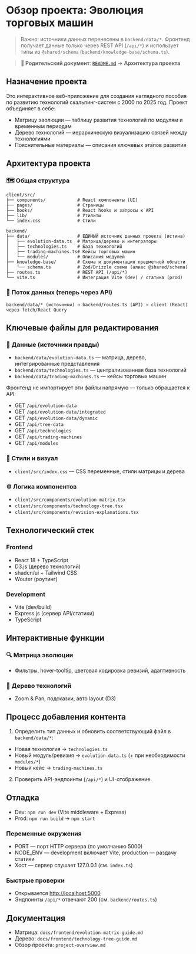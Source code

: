 # Обзор проекта: Эволюция торговых машин

> Важно: источники данных перенесены в `backend/data/*`. Фронтенд получает данные только через REST API (`/api/*`) и использует типы из `@shared/schema` (`backend/knowledge-base/schema.ts`).

> **📍 Родительский документ**: [`README.md`](../README.md) → **Архитектура проекта**

## Назначение проекта

Это интерактивное веб-приложение для создания наглядного пособия по развитию технологий скальпинг-систем с 2000 по 2025 год. Проект объединяет в себе:

- Матрицу эволюции — таблицу развития технологий по модулям и временным периодам
- Дерево технологий — иерархическую визуализацию связей между технологиями
- Пояснительные материалы — описания ключевых этапов развития

## Архитектура проекта

### 🗺️ Общая структура

```text
client/src/
├── components/            # React компоненты (UI)
├── pages/                 # Страницы
├── hooks/                 # React hooks и запросы к API
├── lib/                   # Утилиты
└── index.css              # Стили

backend/
├── data/                  # ЕДИНЫЙ источник данных проекта (истина)
│   ├── evolution-data.ts  # Матрица/дерево и интеграторы
│   ├── technologies.ts    # База технологий
│   ├── trading-machines.ts# Кейсы торговых машин
│   └── modules/           # Описания модулей
├── knowledge-base/        # Схема и документация предметной области
│   └── schema.ts          # Zod/Drizzle схема (алиас @shared/schema)
├── routes.ts              # REST API (/api/*)
└── vite.ts                # Интеграция Vite (dev) / статика (prod)
```

### 🔄 Поток данных (теперь через API)

```text
backend/data/* (источники) → backend/routes.ts (API) → client (React) через fetch/React Query
```

## Ключевые файлы для редактирования

### 🎯 Данные (источники правды)

- `backend/data/evolution-data.ts` — матрица, дерево, интегрированные представления
- `backend/data/technologies.ts` — централизованная база технологий
- `backend/data/trading-machines.ts` — кейсы торговых машин

Фронтенд не импортирует эти файлы напрямую — только обращается к API:

- GET `/api/evolution-data`
- GET `/api/evolution-data/integrated`
- GET `/api/evolution-data/dynamic`
- GET `/api/tree-data`
- GET `/api/technologies`
- GET `/api/trading-machines`
- GET `/api/modules`

### 🎨 Стили и визуал

- `client/src/index.css` — CSS переменные, стили матрицы и дерева

### ⚙️ Логика компонентов

- `client/src/components/evolution-matrix.tsx`
- `client/src/components/technology-tree.tsx`
- `client/src/components/revision-explanations.tsx`

## Технологический стек

### Frontend

- React 18 + TypeScript
- D3.js (дерево технологий)
- shadcn/ui + Tailwind CSS
- Wouter (роутинг)

### Development

- Vite (dev/build)
- Express.js (сервер API/статики)
- TypeScript

## Интерактивные функции

### 🔍 Матрица эволюции

- Фильтры, hover-tooltip, цветовая кодировка ревизий, адаптивность

### 🌳 Дерево технологий

- Zoom & Pan, подсказки, авто layout (D3)

## Процесс добавления контента

1. Определить тип данных и обновить соответствующий файл в `backend/data/*`:

- Новая технология → `technologies.ts`
- Новый модуль/ревизия → `evolution-data.ts` (+ при необходимости `modules/*`)
- Новый кейс → `trading-machines.ts`

2. Проверить API-эндпоинты (`/api/*`) и UI-отображение.

## Отладка

- Dev: `npm run dev` (Vite middleware + Express)
- Prod: `npm run build` → `npm start`

### Переменные окружения

- PORT — порт HTTP сервера (по умолчанию 5000)
- NODE_ENV — development включает Vite, production — раздачу статики
- Хост — сервер слушает 127.0.0.1 (см. `index.ts`)

### Быстрые проверки

- Открывается <http://localhost:5000>
- Эндпоинты `/api/*` отвечают 200 (см. `backend/routes.ts`)

## Документация

- Матрица: `docs/frontend/evolution-matrix-guide.md`
- Дерево: `docs/frontend/technology-tree-guide.md`
- Обзор проекта: `project-overview.md`
